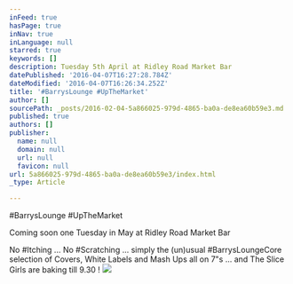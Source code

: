 ```yaml
---
inFeed: true
hasPage: true
inNav: true
inLanguage: null
starred: true
keywords: []
description: Tuesday 5th April at Ridley Road Market Bar
datePublished: '2016-04-07T16:27:28.784Z'
dateModified: '2016-04-07T16:26:34.252Z'
title: '#BarrysLounge #UpTheMarket'
author: []
sourcePath: _posts/2016-02-04-5a866025-979d-4865-ba0a-de8ea60b59e3.md
published: true
authors: []
publisher:
  name: null
  domain: null
  url: null
  favicon: null
url: 5a866025-979d-4865-ba0a-de8ea60b59e3/index.html
_type: Article

---
```

\#BarrysLounge \#UpTheMarket

Coming soon one Tuesday in May at Ridley Road Market Bar

No \#Itching ... No \#Scratching ... simply the (un)usual \#BarrysLoungeCore selection of Covers, White Labels and Mash Ups all on 7"s ... and The Slice Girls are baking till 9.30 !
![](https://the-grid-user-content.s3-us-west-2.amazonaws.com/25160f8e-6b8f-45d8-831f-396eeb45cdd6.jpg)